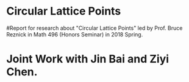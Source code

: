 # Circular Lattice Points

#Report for research about "Circular Lattice Points" led by Prof. Bruce Reznick in Math 496 (Honors Seminar) in 2018 Spring.

# Joint Work with Jin Bai and Ziyi Chen.
